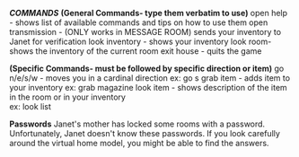 ***COMMANDS***
**(General Commands- type them verbatim to use)**
open help - shows list of available commands and tips on how to use them 
open transmission - (ONLY works in MESSAGE ROOM) sends your inventory to Janet for verification
look inventory - shows your inventory
look room- shows the inventory of the current room
exit house - quits the game 

**(Specific Commands- must be followed by specific direction or item)**
go n/e/s/w - moves you in a cardinal direction 
    ex: go s
grab item - adds item to your  inventory 
    ex: grab magazine
look item - shows description of the item in the room or in your inventory  
    ex: look list

**Passwords**
Janet's mother has locked some rooms with a password. Unfortunately, Janet doesn't know these passwords. 
If you look carefully around the virtual home model, you might be able to find the answers. 

